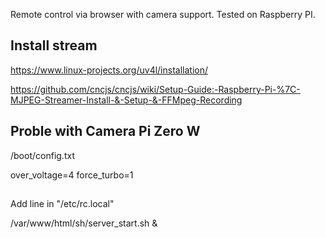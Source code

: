 Remote control via browser with camera support. Tested on Raspberry PI.


## Install stream

https://www.linux-projects.org/uv4l/installation/

https://github.com/cncjs/cncjs/wiki/Setup-Guide:-Raspberry-Pi-%7C-MJPEG-Streamer-Install-&-Setup-&-FFMpeg-Recording

## Proble with Camera Pi Zero W
/boot/config.txt

over_voltage=4
force_turbo=1

## 

Add line in "/etc/rc.local"

/var/www/html/sh/server_start.sh &